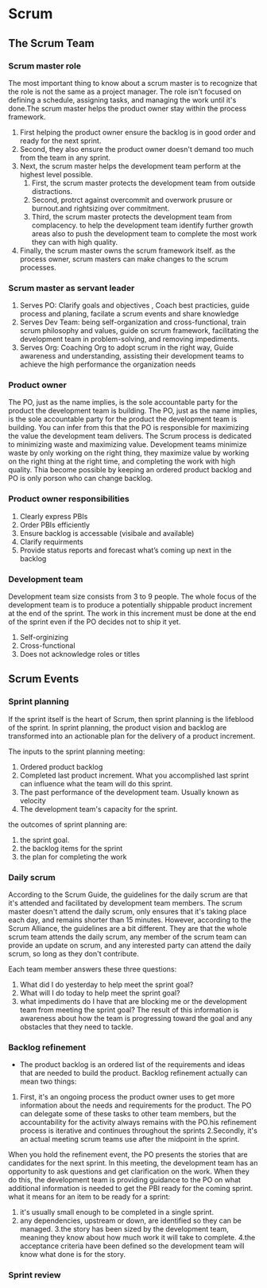 # Scrum

## The Scrum Team

### Scrum master role
The most important thing to know about a scrum master is to recognize that the role is not the same as a project manager. The role isn't focused on defining a schedule, assigning tasks, and managing the work until it's done.The scrum master helps the product owner stay within the process framework.
1. First helping the product owner ensure the backlog is in good order and ready for the next sprint.
2. Second, they also ensure the product owner doesn't demand too much from the team in any sprint. 
3. Next, the scrum master helps the development team perform at the highest level possible.
   1. First, the scrum master protects the development team from outside distractions.
   2. Second, protrct against overcommit and overwork prusure or burnout.and rightsizing over commitment.
   3. Third, the scrum master protects the development team from complacency.  to help the development team identify further growth areas also to push the development     team to complete the most work they can with high quality. 
4.  Finally, the scrum master owns the scrum framework itself. as the process owner, scrum masters can make changes to the scrum processes. 

### Scrum master as servant leader
 1. Serves PO: Clarify goals and objectives , Coach best practicies, guide process and planing, facilate a scrum events and share knowledge
 2. Serves Dev Team: being self-organization and cross-functional, train scrum philosophy and values, guide on scrum framework, facilitating the development team in problem-solving, and removing impediments.
 3. Serves Org: Coaching Org to adopt scrum in the right way, Guide awareness and understanding, assisting their development teams to achieve the high performance the organization needs
 
### Product owner
 The PO, just as the name implies, is the sole accountable party for the product the development team is building. The PO, just as the name implies, is the sole accountable party for the product the development team is building. You can infer from this that the PO is responsible for maximizing the value the development team delivers. The Scrum process is dedicated to minimizing waste and maximizing value. Development teams minimize waste by only working on the right thing, they maximize value by working on the right thing at the right time, and completing the work with high quality. Thia become possible by keeping an ordered product backlog and PO is only porson who can change backlog.
 
### Product owner responsibilities
1. Clearly express  PBIs
2. Order PBIs efficiently 
3. Ensure backlog is accessable (visibale and available)
4. Clarify requirments
5. Provide status reports and forecast what’s coming up next in the backlog


### Development team
Development team size consists from 3 to 9 people. The whole focus of the development team is to produce a potentially shippable product increment at the end of the sprint. The work in this increment must be done at the end of the sprint even if the PO decides not to ship it yet.
1. Self-orginizing 
2. Cross-functional 
3. Does not acknowledge roles or titles

## Scrum Events

### Sprint planning
If the sprint itself is the heart of Scrum, then sprint planning is the lifeblood of the sprint. In sprint planning, the product vision and backlog are transformed into an actionable plan for the delivery of a product increment. 

The inputs to the sprint planning meeting:
1. Ordered product backlog
2. Completed last product increment. What you accomplished last sprint can influence what the team will do this sprint. 
3. The past performance of the development team. Usually known as velocity
4. The development team's capacity for the sprint.

the outcomes of sprint planning are:
1. the sprint goal.
2. the backlog items for the sprint
3. the plan for completing the work

### Daily scrum
According to the Scrum Guide, the guidelines for the daily scrum are that it's attended and facilitated by development team members. The scrum master doesn't attend the daily scrum, only ensures that it's taking place each day, and remains shorter than 15 minutes. However, according to the Scrum Alliance, the guidelines are a bit different. They are that the whole scrum team attends the daily scrum, any member of the scrum team can provide an update on scrum, and any interested party can attend the daily scrum, so long as they don't contribute. 

Each team member answers these three questions:
1. What did I do yesterday to help meet the sprint goal? 
2. What will I do today to help meet the sprint goal? 
3. what impediments do I have that are blocking me or the development team from meeting the sprint goal?
The result of this information is awareness about how the team is progressing toward the goal and any obstacles that they need to tackle. 

### Backlog refinement 
- The product backlog is an ordered list of the requirements and ideas that are needed to build the product. Backlog refinement actually can mean two things:

1. First, it's an ongoing process the product owner uses to get more information about the needs and requirements for the product. The PO can delegate some of these tasks to other team members, but the accountability for the activity always remains with the PO.his refinement process is iterative and continues throughout the sprints
2.Secondly, it's an actual meeting scrum teams use after the midpoint in the sprint.

When you hold the refinement event, the PO presents the stories that are candidates for the next sprint. In this meeting, the development team has an opportunity to ask questions and get clarification on the work. When they do this, the development team is providing guidance to the PO on what additional information is needed to get the PBI ready for the coming sprint. what it means for an item to be ready for a sprint:

1. it's usually small enough to be completed in a single sprint.
2. any dependencies, upstream or down, are identified so they can be managed.
3.the story has been sized by the development team, meaning they know about how much work it will take to complete.
4.the acceptance criteria have been defined so the development team will know what done is for the story.

### Sprint review


 
